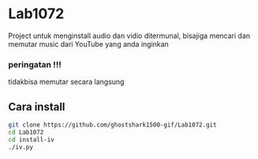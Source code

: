 # Lab1072

Project untuk menginstall audio dan vidio ditermunal, bisajiga mencari dan memutar music dari YouTube yang anda inginkan 
### peringatan !!!
tidakbisa memutar secara langsung 
## Cara install

```bash
git clone https://github.com/ghostshark1500-gif/Lab1072.git
cd Lab1072
cd install-iv
./iv.py
